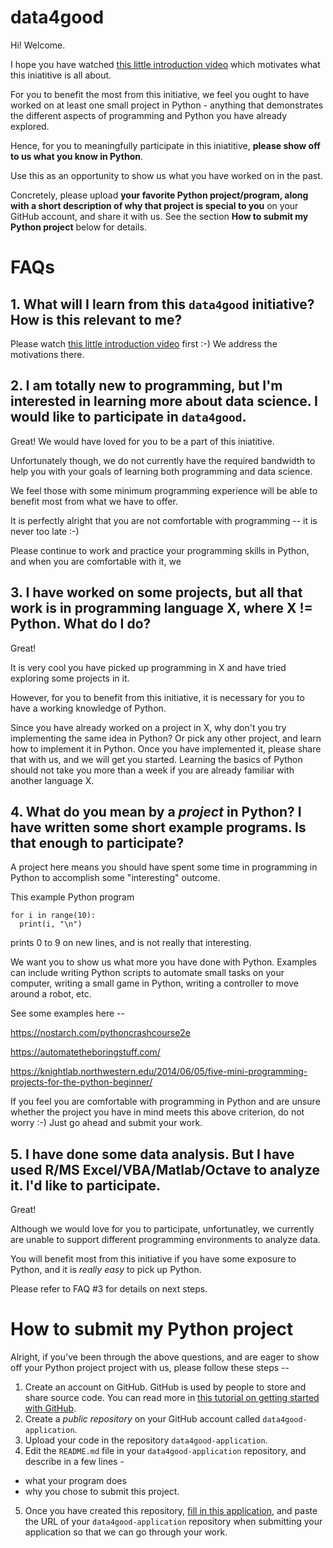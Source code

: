 # data4good

Hi! Welcome. 

I hope you have watched [this little introduction video](https://youtube.com) which motivates what this iniatitive is all about.

For you to benefit the most from this initiative, we feel you ought to have worked on at least one small project in Python - anything that demonstrates the different aspects of programming and Python you have already explored.

Hence, for you to meaningfully participate in this iniatitive, **please show off to us what you know in Python**. 

Use this as an opportunity to show us what you have worked on in the past. 

Concretely, please upload **your favorite Python project/program, along with a short description of why that project is special to you** on your GitHub account, and share it with us. See the section **How to submit my Python project** below for details.

# FAQs
## 1. What will I learn from this `data4good` initiative? How is this relevant to me?
Please watch [this little introduction video](https://youtube.com) first :-) We address the motivations there.

## 2. I am totally new to programming, but I'm interested in learning more about data science. I would like to participate in `data4good`.
Great! We would have loved for you to be a part of this iniatitive. 

Unfortunately though, we do not currently have the required bandwidth to help you with your goals of learning both programming and data science.

We feel those with some minimum programming experience will be able to benefit most from what we have to offer.

It is perfectly alright that you are not comfortable with programming -- it is never too late :-)

Please continue to work and practice your programming skills in Python, and when you are comfortable with it, we 

## 3. I have worked on some projects, but all that work is in programming language X, where X != Python. What do I do?
Great!

It is very cool you have picked up programming in X and have tried exploring some projects in it.

However, for you to benefit from this initiative, it is necessary for you to have a working knowledge of Python.

Since you have already worked on a project in X, why don't you try implementing the same idea in Python? Or pick any other project, and learn how to implement it in Python. Once you have implemented it, please share that with us, and we will get you started. Learning the basics of Python should not take you more than a week if you are already familiar with another language X.

## 4. What do you mean by a _project_ in Python? I have written some short example programs. Is that enough to participate?

A project here means you should have spent some time in programming in Python to accomplish some "interesting" outcome.

This example Python program
```
for i in range(10):
  print(i, "\n")
```
prints 0 to 9 on new lines, and is not really that interesting. 

We want you to show us what more you have done with Python. Examples can include writing Python scripts to automate small tasks on your computer, writing a small game in Python, writing a controller to move around a robot, etc.

See some examples here -- 

https://nostarch.com/pythoncrashcourse2e

https://automatetheboringstuff.com/

https://knightlab.northwestern.edu/2014/06/05/five-mini-programming-projects-for-the-python-beginner/

If you feel you are comfortable with programming in Python and are unsure whether the project you have in mind meets this above criterion, do not worry :-) Just go ahead and submit your work.

## 5. I have done some data analysis. But I have used R/MS Excel/VBA/Matlab/Octave to analyze it. I'd like to participate.

Great!

Although we would love for you to participate, unfortunatley, we currently are unable to support different programming environments to analyze data. 

You will benefit most from this initiative if you have some exposure to Python, and it is _really easy_ to pick up Python.

Please refer to FAQ #3 for details on next steps.

# How to submit my Python project
Alright, if you've been through the above questions, and are eager to show off your Python project project with us, please follow these steps -- 

1. Create an account on GitHub. GitHub is used by people to store and share source code. You can read more in [this tutorial on getting started with GitHub](https://medium.com/@sauravbhagat_10426/how-to-upload-code-to-github-6db1c8ff56aa).
2. Create a _public repository_ on your GitHub account called `data4good-application`.
3. Upload your code in the repository `data4good-application`.
4. Edit the `README.md` file in your `data4good-application` repository, and describe in a few lines -
- what your program does
- why you chose to submit this project.
5. Once you have created this repository, [fill in this application](https://forms.google.com), and paste the URL of your `data4good-application` repository when submitting your application so that we can go through your work.

